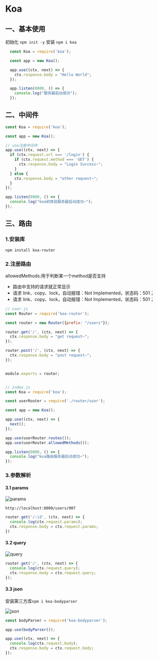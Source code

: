 # Koa

## 一、基本使用

初始化 `npm init -y`
安装 `npm i koa`

```js
  const Koa = require('koa');

  const app = new Koa();

  app.use((ctx, next) => {
    ctx.response.body = "Hello World";
  });

  app.listen(8000, () => {
    console.log("服务器启动成功");
  });

```

## 二、中间件

```js
const Koa = require('koa');

const app = new Koa();

// use注册中间件
app.use((ctx, next) => {
  if (ctx.request.url === '/login') {
    if (ctx.request.method === 'GET') {
      ctx.response.body = "Login Success~";
    }
  } else {
    ctx.response.body = "other request~";
  }
});

app.listen(8000, () => {
  console.log("koa初体验服务器启动成功~");
});
```

## 三、路由

### 1.安装库

`npm install koa-router`

### 2.注册路由

allowedMethods:用于判断某一个method是否支持

- 路由中支持的请求就正常显示
- 请求 link、copy、lock，自动报错：Not Implemented，状态码：501；
- 请求 link、copy、lock，自动报错：Not Implemented，状态码：501；

```js
// user.js
const Router = require('koa-router');

const router = new Router({prefix: "/users"});

router.get('/', (ctx, next) => {
  ctx.response.body = "get request~";
});

router.post('/', (ctx, next) => {
  ctx.response.body = "post request~";
});


module.exports = router;


// index.js
const Koa = require('koa');

const userRouter = require('./router/user');

const app = new Koa();

app.use((ctx, next) => {
  next();
});

app.use(userRouter.routes());
app.use(userRouter.allowedMethods());

app.listen(8000, () => {
  console.log("koa路由服务器启动成功~");
});

```

### 3.参数解析

#### 3.1 params

![params](https://cdn.jsdelivr.net/gh/ailing666/images@master/2021/16394499128141639449912805.png)

`http://localhost:8000/users/007`

```js
router.get('/:id', (ctx, next) => {
  console.log(ctx.request.params);
  ctx.response.body = ctx.request.params;
})
```

#### 3.2 query

![query](https://cdn.jsdelivr.net/gh/ailing666/images@master/2021/16394499553561639449955347.png)

```js
router.get('/', (ctx, next) => {
  console.log(ctx.request.query);
  ctx.response.body = ctx.request.query;
});
```

#### 3.3 json

安装第三方库`npm i koa-bodyparser`

![json](https://cdn.jsdelivr.net/gh/ailing666/images@master/2021/16394509017231639450901714.png)

```js
const bodyParser = require('koa-bodyparser');

app.use(bodyParser());

app.use((ctx, next) => {
  console.log(ctx.request.body);
  ctx.response.body = ctx.request.body;
});
```
